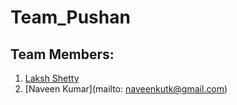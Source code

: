 # Team_Pushan
## Team Members:
1. [Laksh Shetty](mailto:lakshshetty16@gmail.com)
2. [Naveen Kumar](mailto: naveenkutk@gmail.com)
